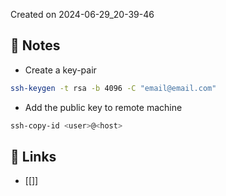 Created on 2024-06-29_20-39-46

## 📔 Notes

* Create a key-pair
```bash
ssh-keygen -t rsa -b 4096 -C "email@email.com"
```
* Add the public key to remote machine
```bash
ssh-copy-id <user>@<host>
```

## 🔗 Links

- [[]]
